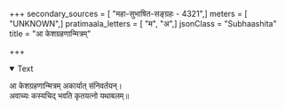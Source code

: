 +++
secondary_sources = [ "महा-सुभाषित-सङ्ग्रहः - 4321",]
meters = [ "UNKNOWN",]
pratimaala_letters = [ "म", "अ",]
jsonClass = "Subhaashita"
title = "आ केशग्रहणान्मित्रम्"

+++

<details open><summary>Text</summary>

आ केशग्रहणान्मित्रम् अकार्यात् संनिवर्तयन्।  
अवाच्यः कस्यचिद् भवति कृतयत्नो यथाबलम्॥
</details>
